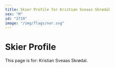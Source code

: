 ```yaml
---
title: Skier Profile for Kristian Sveaas Skrødal
sex: "M"
id: "2719"
image: "/img/flags/nor.svg" 
---
```


# Skier Profile

This page is for: Kristian Sveaas Skrødal.
    